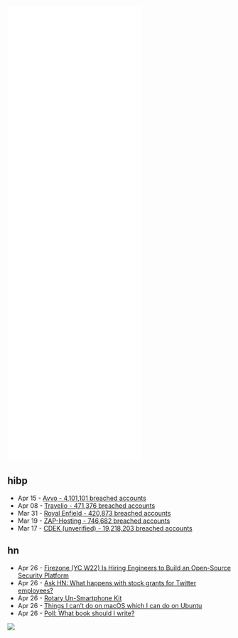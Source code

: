 ![Metrics](https://raw.githubusercontent.com/phixion/phixion/master/metrics.svg)

## hibp

<!--
for https://github.com/phixion/phixion/blob/main/.github/workflows/feeds.yml
-->
<!--START_SECTION:haveibeenpwnd-->
- Apr 15 - [Avvo - 4,101,101 breached accounts](https://haveibeenpwned.com/PwnedWebsites#Avvo)
- Apr 08 - [Travelio - 471,376 breached accounts](https://haveibeenpwned.com/PwnedWebsites#Travelio)
- Mar 31 - [Royal Enfield - 420,873 breached accounts](https://haveibeenpwned.com/PwnedWebsites#RoyalEnfield)
- Mar 19 - [ZAP-Hosting - 746,682 breached accounts](https://haveibeenpwned.com/PwnedWebsites#ZAPHosting)
- Mar 17 - [CDEK (unverified) - 19,218,203 breached accounts](https://haveibeenpwned.com/PwnedWebsites#CDEK)
<!--END_SECTION:haveibeenpwnd-->

## hn

<!--
for https://github.com/phixion/phixion/blob/main/.github/workflows/feeds.yml
-->
<!--START_SECTION:hn-->
- Apr 26 - [Firezone (YC W22) Is Hiring Engineers to Build an Open-Source Security Platform](https://www.ycombinator.com/companies/firezone/jobs)
- Apr 26 - [Ask HN: What happens with stock grants for Twitter employees?](https://news.ycombinator.com/item?id=31166225)
- Apr 26 - [Rotary Un-Smartphone Kit](https://skysedge.com/unsmartphones/RUSP/index.html)
- Apr 26 - [Things I can’t do on macOS which I can do on Ubuntu](https://shkspr.mobi/blog/2020/04/things-i-cant-do-on-macos-which-i-can-do-on-ubuntu/)
- Apr 26 - [Poll: What book should I write?](https://news.ycombinator.com/item?id=31165257)
<!--END_SECTION:hn-->

<!--
for https://yhype.me
-->
![](https://hit.yhype.me/github/profile?user_id=13013670)
